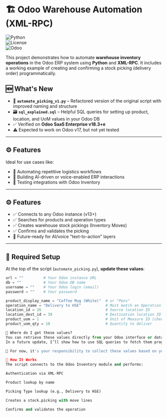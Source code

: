 # 🏗️ Odoo Warehouse Automation (XML-RPC)
![Python](https://img.shields.io/badge/Python-3.8%2B-blue?logo=python)  
![License](https://img.shields.io/badge/License-MIT-green)  
![Odoo](https://img.shields.io/badge/Odoo-Inventory%20Module-purple?logo=odoo)  


This project demonstrates how to automate **warehouse inventory operations** in the Odoo ERP system using **Python** and **XML-RPC**. It includes a working example of creating and confirming a stock picking (delivery order) programmatically.

## 🆕 What's New

- 📜 **`automate_picking_v1.py`** – Refactored version of the original script with improved naming and structure
- 🗃️ **`sql_explained.sql`** – Helpful SQL queries for setting up product, location, and UoM values in your Odoo DB
- ✅ Verified on **Odoo SaaS Enterprise v18.3+e**
- ⚠️ Expected to work on Odoo v17, but not yet tested

---

## ⚙️ Features

Ideal for use cases like:
- 🔄 Automating repetitive logistics workflows
- 🧠 Building AI-driven or voice-enabled ERP interactions
- 🧪 Testing integrations with Odoo Inventory

---

## ⚙️ Features

- ✅ Connects to any Odoo instance (v13+)
- ✅ Searches for products and operation types
- ✅ Creates warehouse stock pickings (Inventory Moves)
- ✅ Confirms and validates the picking
- 🚀 Future-ready for AI/voice "text-to-action" layers

---

## 📌 Required Setup

At the top of the script (`automate_picking.py`), **update these values**:

```python
url = ""         # Your Odoo instance URL
db = ""          # Your Odoo DB name
username = ""    # Your Odoo login (email)
password = ""    # Your password

product_display_name = "Coffee Mug (White)"  # or "Pens"
operation_name = "Delivery to HSE"           # Must match an Operation Type in Odoo exactly
location_id = 26                             # Source location ID
location_dest_id = 39                        # Destination location ID
product_uom = 1                              # Unit of Measure ID (check your UOMs)
product_uom_qty = 10                         # Quantity to deliver

📎 Where do I get these values?
You can retrieve these values directly from your Odoo interface or database.
In a future update, I’ll show how to use SQL queries to fetch them programmatically.

🚨 For now, it's your responsibility to collect these values based on your Odoo environment.

🚀 How It Works
The script connects to the Odoo Inventory module and performs:

Authentication via XML-RPC

Product lookup by name

Picking Type lookup (e.g., Delivery to HSE)

Creates a stock.picking with move lines

Confirms and validates the operation
